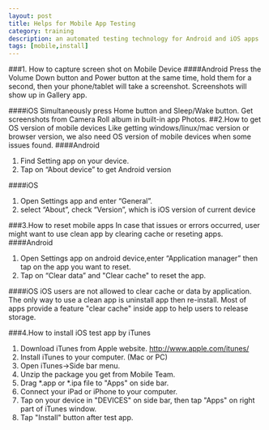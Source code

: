 ```yaml
---
layout: post
title: Helps for Mobile App Testing
category: training
description: an automated testing technology for Android and iOS apps
tags: [mobile,install]
---
```

###1. How to capture screen shot on Mobile Device
####Android
Press the Volume Down button and Power button at the same time, hold them for a second, then your phone/tablet will take a screenshot.
Screenshots will show up in Gallery app.

####iOS
Simultaneously press Home button and Sleep/Wake button.
Get screenshots from Camera Roll album in built-in app Photos.
##2.How to get OS version of mobile devices
Like getting windows/linux/mac version or browser version, we also need OS version of mobile devices when some issues found.
####Android
 1. Find Setting app on your device.
 2. Tap on “About device” to get Android version
 
####iOS
 1. Open Settings app and enter “General”.
 2. select “About”, check “Version”, which is iOS version of current device
 
###3.How to reset mobile apps
In case that issues or errors occurred, user might want to use clean app by clearing cache or reseting apps.
####Android
 1. Open Settings app on android device,enter “Application manager” then tap on the app you want to reset.
 2. Tap on “Clear data” and "Clear cache" to reset the app.

####iOS
iOS users are not allowed to clear cache or data by application. The only way to use a clean app is uninstall app then re-install.
Most of apps provide a feature "clear cache" inside app to help users to release storage.

###4.How to install iOS test app by iTunes
 1. Download iTunes from Apple website. http://www.apple.com/itunes/
 2. Install iTunes to your computer. (Mac or PC)
 3. Open iTunes->Side bar menu.
 4. Unzip the package you get from Mobile Team.
 5. Drag *.app or *.ipa file to "Apps" on side bar. 
 6. Connect your iPad or iPhone to your computer.
 7. Tap on your device in "DEVICES" on side bar, then tap "Apps" on right part of iTunes window.
 8. Tap "Install" button after test app.


[Angelia]:    http://angeliaw.github.com  "Angelia"
